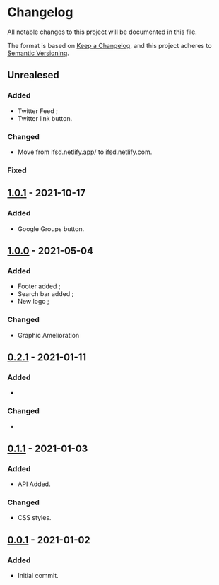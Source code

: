# Changelog
All notable changes to this project will be documented in this file.

The format is based on [Keep a Changelog](https://keepachangelog.com/en/1.0.0/), and this project adheres to [Semantic Versioning](https://semver.org/spec/v2.0.0.html).

## Unrealesed
### Added
- Twitter Feed ;
- Twitter link button.

### Changed
- Move from ifsd.netlify.app/ to ifsd.netlify.com.

### Fixed

## [1.0.1] - 2021-10-17
### Added
- Google Groups button.

## [1.0.0] - 2021-05-04
### Added
- Footer added ;
- Search bar added ;
- New logo ;

### Changed
- Graphic Amelioration

## [0.2.1] - 2021-01-11
### Added
-

### Changed
-

## [0.1.1] - 2021-01-03
### Added
- API Added.

### Changed
- CSS styles.

## [0.0.1] - 2021-01-02
### Added
- Initial commit.

[1.0.1]: https://github.com/Florian-COLLIN/releases/tag/v1.0.1
[1.0.0]: https://github.com/Florian-COLLIN/releases/tag/v1.0.0
[0.2.1]: https://github.com/Florian-COLLIN/releases/tag/v0.2.1
[0.1.1]: https://github.com/Florian-COLLIN/releases/tag/v0.1.1
[0.0.1]: https://github.com/Florian-COLLIN/releases/tag/v0.0.1
